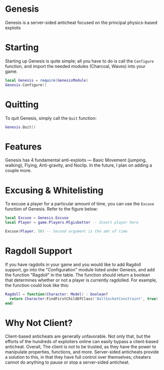 # Genesis
Genesis is a server-sided anticheat focused on the principal physics-based exploits

# Starting

Starting up Genesis is quite simple; all you have to do is call the `Configure` function, and import the needed modules (Charcoal, Waves) into your game.

```lua
local Genesis = require(GenesisModule)
Genesis.Configure()
```

# Quitting

To quit Genesis, simply call the `Quit` function:

```lua
Genesis.Quit()
```

# Features

Genesis has 4 fundamental anti-exploits — Basic Movement (jumping, walking), Flying, Anti-gravity, and Noclip.
In the future, I plan on adding a couple more.

# Excusing & Whitelisting

To excuse a player for a particular amount of time, you can use the `Excuse` function of Genesis. Refer to the figure below:

```lua
local Excuse = Genesis.Excuse
local Player = game.Players.Mlgisbetter -- Insert player here

Excuse(Player, 50) -- Second argument is the amt of time
```

# Ragdoll Support

If you have ragdolls in your game and you would like to add Ragdoll support, go into the "Configuration" module listed under Genesis, and add the function "Ragdoll" in the table. The function should return a boolean that determines whether or not a player is currently ragdolled. For example, the function could look like this:

```lua
Ragdoll = function(Character: Model) : boolean?
  return Character:FindFirstChildOfClass('BallSocketConstraint', true) and true
end)
```

# Why Not Client?

Client-based anticheats are generally unfavorable. Not only that, but the efforts of the hundreds of exploiters online can easily bypass a client-based anticheat. 
Overall, The client is not to be trusted, as they have the power to manipulate properties, functions, and more. 
Server-sided anticheats provide a solution to this, in that they have full control over themselves; cheaters cannot do anything to pause or stop a server-sided anticheat.
